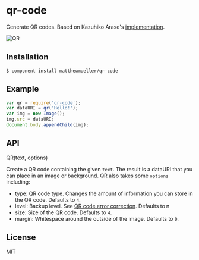 
# qr-code

  Generate QR codes. Based on Kazuhiko Arase's [implementation](http://d-project.googlecode.com/svn/trunk/misc/qrcode/js/).

  ![QR](http://f.cl.ly/items/0j3i0w2L0P3Q1C420X1n/Screen%20Shot%202013-05-02%20at%209.39.18%20PM.png)

## Installation

    $ component install matthewmueller/qr-code

## Example

```js
var qr = require('qr-code');
var dataURI = qr('Hello!');
var img = new Image();
img.src = dataURI;
document.body.appendChild(img);
```

## API

QR(text, options)

Create a QR code containing the given `text`. The result is a dataURI that you can place in an image or background. QR also takes some `options` including:

- type: QR code type. Changes the amount of information you can store in the QR code. Defaults to `4`.
- level: Backup level. See [QR code error correction](http://www.qrstuff.com/blog/2011/12/14/qr-code-error-correction). Defaults to `M`
- size: Size of the QR code. Defaults to `4`.
- margin: Whitespace around the outside of the image. Defaults to `0`.

## License

  MIT
